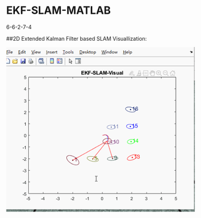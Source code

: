 # EKF-SLAM-MATLAB
6-6-2-7-4


##2D Extended Kalman Filter based SLAM Visuallization:

![](https://github.com/TsunamiBlue/EKF-SLAM-MATLAB/blob/master/ekf_ani.gif)
